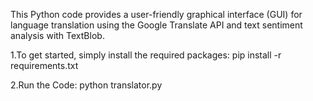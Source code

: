 This Python code provides a user-friendly graphical interface (GUI) 
for language translation using the Google Translate API and text sentiment analysis with TextBlob.

1.To get started, simply install the required packages:
pip install -r requirements.txt

2.Run the Code: python translator.py
